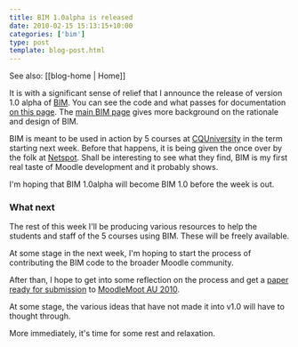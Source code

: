 ```yaml
---
title: BIM 1.0alpha is released
date: 2010-02-15 15:13:15+10:00
categories: ['bim']
type: post
template: blog-post.html
---
```


See also: [[blog-home | Home]]

It is with a significant sense of relief that I announce the release of version 1.0 alpha of [BIM](/blog2/research/bam-blog-aggregation-management/). You can see the code and what passes for documentation [on this page](/blog2/research/bam-blog-aggregation-management/current-version-of-bim/). The [main BIM page](/blog2/research/bam-blog-aggregation-management/) gives more background on the rationale and design of BIM.

BIM is meant to be used in action by 5 courses at [CQUniversity](http://www.cqu.edu.au/) in the term starting next week. Before that happens, it is being given the once over by the folk at [Netspot](http://netspot.com.au/). Shall be interesting to see what they find, BIM is my first real taste of Moodle development and it probably shows.

I'm hoping that BIM 1.0alpha will become BIM 1.0 before the week is out.

### What next

The rest of this week I'll be producing various resources to help the students and staff of the 5 courses using BIM. These will be freely available.

At some stage in the next week, I'm hoping to start the process of contributing the BIM code to the broader Moodle community.

After than, I hope to get into some reflection on the process and get a [paper ready for submission](/blog2/2010/02/06/challenges-in-developing-innovative-pedagogy-in-blended-learning-the-case-of-bim/) to [MoodleMoot AU 2010](http://moodlemoot.org.au/).

At some stage, the various ideas that have not made it into v1.0 will have to thought through.

More immediately, it's time for some rest and relaxation.